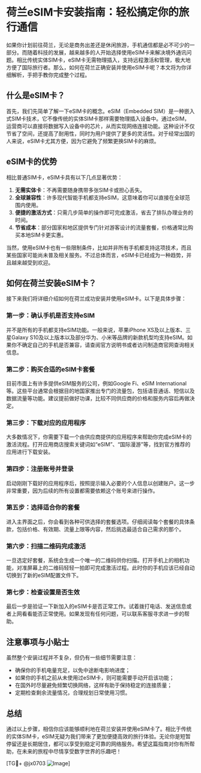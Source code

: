 # 荷兰eSIM卡安装指南：轻松搞定你的旅行通信

如果你计划前往荷兰，无论是商务出差还是休闲旅游，手机通信都是必不可少的一部分。而随着科技的发展，越来越多的人开始选择使用eSIM卡来解决境外通讯问题。相比传统实体SIM卡，eSIM卡无需物理插入，支持远程激活和管理，极大地方便了国际旅行者。那么，如何在荷兰正确安装并使用eSIM卡呢？本文将为你详细解析，手把手教你完成整个过程。

## 什么是eSIM卡？

首先，我们先简单了解一下eSIM卡的概念。eSIM（Embedded SIM）是一种嵌入式SIM卡技术，它不像传统的实体SIM卡那样需要物理插入设备中。通过eSIM，运营商可以直接将数据写入设备中的芯片，从而实现网络连接功能。这种设计不仅节省了空间，还提高了耐用性，同时为用户提供了更多的灵活性。对于经常出国的人来说，eSIM卡尤其方便，因为它避免了频繁更换SIM卡的麻烦。

## eSIM卡的优势

相比普通SIM卡，eSIM卡具有以下几点显著优势：

1. **无需实体卡**：不再需要随身携带多张SIM卡或担心丢失。
2. **全球兼容性**：许多现代智能手机都支持eSIM，这意味着你可以直接在全球范围内使用。
3. **便捷的激活方式**：只需几步简单的操作即可完成激活，省去了排队办理业务的时间。
4. **节省成本**：部分国家和地区提供专门针对游客设计的流量套餐，价格通常比购买本地SIM卡更实惠。

当然，使用eSIM卡也有一些限制条件，比如并非所有手机都支持这项技术，而且某些国家可能尚未普及相关服务。不过总体而言，eSIM卡已经成为一种趋势，并且越来越受到欢迎。

## 如何在荷兰安装eSIM卡？

接下来我们将详细介绍如何在荷兰成功安装并使用eSIM卡。以下是具体步骤：

### 第一步：确认手机是否支持eSIM

并不是所有的手机都支持eSIM功能。一般来说，苹果iPhone XS及以上版本、三星Galaxy S10及以上版本以及部分华为、小米等品牌的新款机型均支持eSIM。如果你不确定自己的手机是否兼容，请查阅官方说明书或者访问制造商官网查询相关信息。

### 第二步：购买合适的eSIM卡套餐

目前市面上有许多提供eSIM服务的公司，例如Google Fi、eSIM International等。这些平台通常会根据目的地国家推出专门的流量包，包括语音通话、短信以及数据流量等功能。建议提前做好功课，比较不同供应商的价格和服务内容后再做决定。

### 第三步：下载对应的应用程序

大多数情况下，你需要下载一个由供应商提供的应用程序来帮助你完成eSIM卡的激活流程。打开应用商店搜索关键词如“eSIM”、“国际漫游”等，找到官方推荐的应用进行下载安装。

### 第四步：注册账号并登录

启动刚刚下载好的应用程序后，按照提示输入必要的个人信息以创建账户。这一步非常重要，因为后续的所有设置都需要依赖这个账号来进行操作。

### 第五步：选择适合你的套餐

进入主界面之后，你会看到各种可供选择的套餐选项。仔细阅读每个套餐的具体条款，包括价格、有效期、流量上限等内容，然后挑选最适合自己需求的那个。

### 第六步：扫描二维码完成激活

一旦选定好套餐，系统会生成一个唯一的二维码供你扫描。打开手机上的相机功能，对准屏幕上的二维码轻轻一拍即可完成激活过程。此时你的手机应该已经自动切换到了新的eSIM配置文件下。

### 第七步：检查设置是否生效

最后一步是验证一下新加入的eSIM卡是否正常工作。试着拨打电话、发送信息或者上网看看能否正常使用。如果发现有任何问题，可以联系客服寻求进一步的帮助。

## 注意事项与小贴士

虽然整个安装过程并不复杂，但仍有一些细节需要注意：

- 确保你的手机电量充足，以免中途断电影响进度；
- 如果你的手机之前从未使用过eSIM卡，则可能需要手动开启该功能；
- 在国外时尽量避免频繁切换网络，这样有助于保持稳定的连接质量；
- 定期检查剩余流量情况，合理规划日常使用习惯。

## 总结

通过以上步骤，相信你应该能够顺利地在荷兰安装并使用eSIM卡了。相比于传统的实体SIM卡，eSIM无疑为我们带来了更加便捷高效的旅行体验。无论你是短暂停留还是长期居住，都可以享受到稳定可靠的网络服务。希望这篇指南对你有所帮助，在未来的旅程中尽情享受数字世界的乐趣吧！

[TG💪+ @jx0703 ![Image](https://github.com/user-attachments/assets/dbca1d08-cadb-493c-b0ec-ad6f7a83f270)]